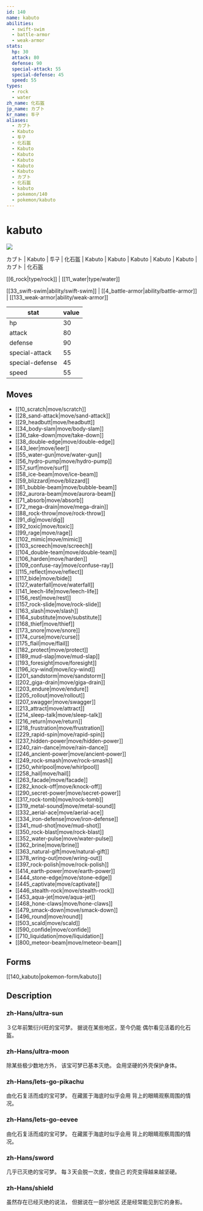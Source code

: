 ```yaml
---
id: 140
name: kabuto
abilities:
  - swift-swim
  - battle-armor
  - weak-armor
stats:
  hp: 30
  attack: 80
  defense: 90
  special-attack: 55
  special-defense: 45
  speed: 55
types:
  - rock
  - water
zh_name: 化石盔
jp_name: カブト
kr_name: 투구
aliases:
  - カブト
  - Kabuto
  - 투구
  - 化石盔
  - Kabuto
  - Kabuto
  - Kabuto
  - Kabuto
  - Kabuto
  - カブト
  - 化石盔
  - kabuto
  - pokemon/140
  - pokemon/kabuto
---
```

# kabuto

![](https://raw.githubusercontent.com/PokeAPI/sprites/master/sprites/pokemon/140.png)

カブト | Kabuto | 투구 | 化石盔 | Kabuto | Kabuto | Kabuto | Kabuto | Kabuto | カブト | 化石盔

[[6_rock|type/rock]] | [[11_water|type/water]]

[[33_swift-swim|ability/swift-swim]] | [[4_battle-armor|ability/battle-armor]] | [[133_weak-armor|ability/weak-armor]]

|stat|value|
|---|---|
|hp|30|
|attack|80|
|defense|90|
|special-attack|55|
|special-defense|45|
|speed|55|


## Moves

- [[10_scratch|move/scratch]]
- [[28_sand-attack|move/sand-attack]]
- [[29_headbutt|move/headbutt]]
- [[34_body-slam|move/body-slam]]
- [[36_take-down|move/take-down]]
- [[38_double-edge|move/double-edge]]
- [[43_leer|move/leer]]
- [[55_water-gun|move/water-gun]]
- [[56_hydro-pump|move/hydro-pump]]
- [[57_surf|move/surf]]
- [[58_ice-beam|move/ice-beam]]
- [[59_blizzard|move/blizzard]]
- [[61_bubble-beam|move/bubble-beam]]
- [[62_aurora-beam|move/aurora-beam]]
- [[71_absorb|move/absorb]]
- [[72_mega-drain|move/mega-drain]]
- [[88_rock-throw|move/rock-throw]]
- [[91_dig|move/dig]]
- [[92_toxic|move/toxic]]
- [[99_rage|move/rage]]
- [[102_mimic|move/mimic]]
- [[103_screech|move/screech]]
- [[104_double-team|move/double-team]]
- [[106_harden|move/harden]]
- [[109_confuse-ray|move/confuse-ray]]
- [[115_reflect|move/reflect]]
- [[117_bide|move/bide]]
- [[127_waterfall|move/waterfall]]
- [[141_leech-life|move/leech-life]]
- [[156_rest|move/rest]]
- [[157_rock-slide|move/rock-slide]]
- [[163_slash|move/slash]]
- [[164_substitute|move/substitute]]
- [[168_thief|move/thief]]
- [[173_snore|move/snore]]
- [[174_curse|move/curse]]
- [[175_flail|move/flail]]
- [[182_protect|move/protect]]
- [[189_mud-slap|move/mud-slap]]
- [[193_foresight|move/foresight]]
- [[196_icy-wind|move/icy-wind]]
- [[201_sandstorm|move/sandstorm]]
- [[202_giga-drain|move/giga-drain]]
- [[203_endure|move/endure]]
- [[205_rollout|move/rollout]]
- [[207_swagger|move/swagger]]
- [[213_attract|move/attract]]
- [[214_sleep-talk|move/sleep-talk]]
- [[216_return|move/return]]
- [[218_frustration|move/frustration]]
- [[229_rapid-spin|move/rapid-spin]]
- [[237_hidden-power|move/hidden-power]]
- [[240_rain-dance|move/rain-dance]]
- [[246_ancient-power|move/ancient-power]]
- [[249_rock-smash|move/rock-smash]]
- [[250_whirlpool|move/whirlpool]]
- [[258_hail|move/hail]]
- [[263_facade|move/facade]]
- [[282_knock-off|move/knock-off]]
- [[290_secret-power|move/secret-power]]
- [[317_rock-tomb|move/rock-tomb]]
- [[319_metal-sound|move/metal-sound]]
- [[332_aerial-ace|move/aerial-ace]]
- [[334_iron-defense|move/iron-defense]]
- [[341_mud-shot|move/mud-shot]]
- [[350_rock-blast|move/rock-blast]]
- [[352_water-pulse|move/water-pulse]]
- [[362_brine|move/brine]]
- [[363_natural-gift|move/natural-gift]]
- [[378_wring-out|move/wring-out]]
- [[397_rock-polish|move/rock-polish]]
- [[414_earth-power|move/earth-power]]
- [[444_stone-edge|move/stone-edge]]
- [[445_captivate|move/captivate]]
- [[446_stealth-rock|move/stealth-rock]]
- [[453_aqua-jet|move/aqua-jet]]
- [[468_hone-claws|move/hone-claws]]
- [[479_smack-down|move/smack-down]]
- [[496_round|move/round]]
- [[503_scald|move/scald]]
- [[590_confide|move/confide]]
- [[710_liquidation|move/liquidation]]
- [[800_meteor-beam|move/meteor-beam]]

## Forms



[[140_kabuto|pokemon-form/kabuto]]

## Description

### zh-Hans/ultra-sun

３亿年前繁衍兴旺的宝可梦。
据说在某些地区，至今仍能
偶尔看见活着的化石盔。

### zh-Hans/ultra-moon

除某些极少数地方外，
该宝可梦已基本灭绝。
会用坚硬的外壳保护身体。

### zh-Hans/lets-go-pikachu

由化石复活而成的宝可梦。
在藏匿于海底时似乎会用
背上的眼睛观察周围的情况。

### zh-Hans/lets-go-eevee

由化石复活而成的宝可梦。
在藏匿于海底时似乎会用
背上的眼睛观察周围的情况。

### zh-Hans/sword

几乎已灭绝的宝可梦。
每３天会脱一次皮，使自己
的壳变得越来越坚硬。

### zh-Hans/shield

虽然存在已经灭绝的说法，
但据说在一部分地区
还是经常能见到它的身影。

